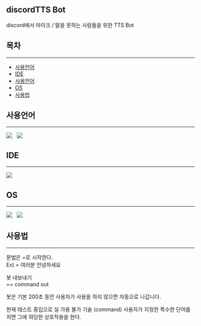 ## discordTTS Bot
discord에서 마이크 / 말을 못하는 사람들을 위한 TTS Bot

## 목차
---
- [사용언어](#사용언어)
- [IDE](#IDE)
- [사용언어](#사용언어)
- [OS](#OS)
- [사용법](#사용법)

## 사용언어
---
<img src="https://img.shields.io/badge/DiscordJS-5865F2?style=flat-square&logo=Discord&logoColor=white"/></a> &nbsp;
<img src="https://img.shields.io/badge/Node.js v17.0.1-339933?style=flat-square&logo=Node.js&logoColor=white"/></a> &nbsp;

## IDE
---
<img src="https://img.shields.io/badge/Visual Studio Code
-007ACC?style=flat-square&logo=Visual Studio Code
&logoColor=white"/></a> &nbsp;

## OS
---
<img src="https://img.shields.io/badge/macOS
-000000?style=flat-square&logo=macOS
&logoColor=white"/></a> &nbsp;
<img src="https://img.shields.io/badge/Windows
-0078D6?style=flat-square&logo=Windows
&logoColor=white"/></a> &nbsp;

## 사용법
---
문법은 =로 시작한다. <br />
Ex) = 여러분 안녕하세요

봇 내보내기  <br />
== command out

봇은 기본 200초 동안 사용자가 사용을 하지 않으면 자동으로 나갑니다.

현재 태스트 중입으로 실 가용 불가 기술 (command)
사용자가 지정한 특수한 단어를 치면 그에 햐당한 상호작용을 한다.




